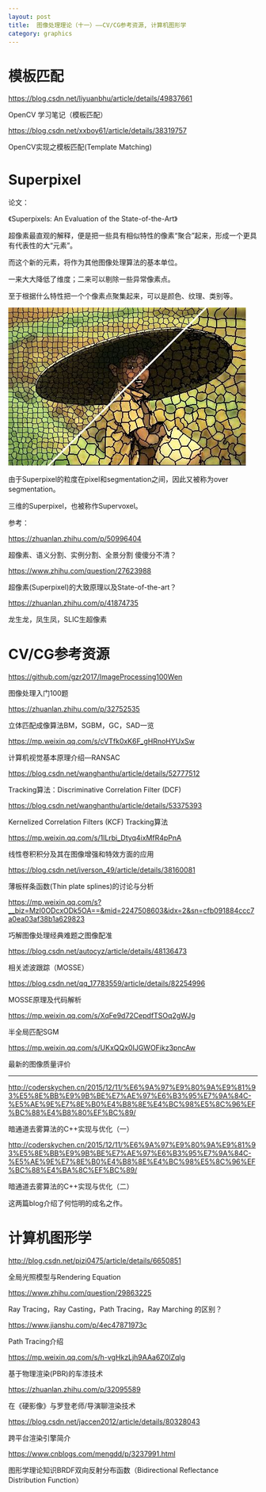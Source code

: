 ```yaml
---
layout: post
title:  图像处理理论（十一）——CV/CG参考资源, 计算机图形学
category: graphics 
---
```


# 模板匹配

https://blog.csdn.net/liyuanbhu/article/details/49837661

OpenCV 学习笔记（模板匹配）

https://blog.csdn.net/xxboy61/article/details/38319757

OpenCV实现之模板匹配(Template Matching)

# Superpixel

论文：

《Superpixels: An Evaluation of the State-of-the-Art》

超像素最直观的解释，便是把一些具有相似特性的像素“聚合”起来，形成一个更具有代表性的大“元素”。

而这个新的元素，将作为其他图像处理算法的基本单位。

一来大大降低了维度；二来可以剔除一些异常像素点。

至于根据什么特性把一个个像素点聚集起来，可以是颜色、纹理、类别等。

![](/images/img3/superpixel.jpg)

由于Superpixel的粒度在pixel和segmentation之间，因此又被称为over segmentation。

三维的Superpixel，也被称作Supervoxel。

参考：

https://zhuanlan.zhihu.com/p/50996404

超像素、语义分割、实例分割、全景分割 傻傻分不清？

https://www.zhihu.com/question/27623988

超像素(Superpixel)的大致原理以及State-of-the-art？

https://zhuanlan.zhihu.com/p/41874735

龙生龙，凤生凤，SLIC生超像素

# CV/CG参考资源

https://github.com/gzr2017/ImageProcessing100Wen

图像处理入门100题

https://zhuanlan.zhihu.com/p/32752535

立体匹配成像算法BM，SGBM，GC，SAD一览

https://mp.weixin.qq.com/s/cVTfk0xK6F_gHRnoHYUxSw

计算机视觉基本原理介绍—RANSAC

https://blog.csdn.net/wanghanthu/article/details/52777512

Tracking算法：Discriminative Correlation Filter (DCF)

https://blog.csdn.net/wanghanthu/article/details/53375393

Kernelized Correlation Filters (KCF) Tracking算法

https://mp.weixin.qq.com/s/1lLrbi_Dtyq4ixMfR4pPnA

线性卷积积分及其在图像增强和特效方面的应用

https://blog.csdn.net/iverson_49/article/details/38160081

薄板样条函数(Thin plate splines)的讨论与分析

https://mp.weixin.qq.com/s?__biz=MzI0ODcxODk5OA==&mid=2247508603&idx=2&sn=cfb091884ccc7a0ea03af38b1a629823

巧解图像处理经典难题之图像配准

https://blog.csdn.net/autocyz/article/details/48136473

相关滤波跟踪（MOSSE）

https://blog.csdn.net/qq_17783559/article/details/82254996

MOSSE原理及代码解析

https://mp.weixin.qq.com/s/XqFe9d72CepdfTSOq2gWJg

半全局匹配SGM

https://mp.weixin.qq.com/s/UKxQQx0IJGWOFikz3pncAw

最新的图像质量评价

----

http://coderskychen.cn/2015/12/11/%E6%9A%97%E9%80%9A%E9%81%93%E5%8E%BB%E9%9B%BE%E7%AE%97%E6%B3%95%E7%9A%84C-%E5%AE%9E%E7%8E%B0%E4%B8%8E%E4%BC%98%E5%8C%96%EF%BC%88%E4%B8%80%EF%BC%89/

暗通道去雾算法的C++实现与优化（一）

http://coderskychen.cn/2015/12/11/%E6%9A%97%E9%80%9A%E9%81%93%E5%8E%BB%E9%9B%BE%E7%AE%97%E6%B3%95%E7%9A%84C-%E5%AE%9E%E7%8E%B0%E4%B8%8E%E4%BC%98%E5%8C%96%EF%BC%88%E4%BA%8C%EF%BC%89/

暗通道去雾算法的C++实现与优化（二）

这两篇blog介绍了何恺明的成名之作。

# 计算机图形学

http://blog.csdn.net/pizi0475/article/details/6650851

全局光照模型与Rendering Equation

https://www.zhihu.com/question/29863225

Ray Tracing，Ray Casting，Path Tracing，Ray Marching 的区别？

https://www.jianshu.com/p/4ec47871973c

Path Tracing介绍

https://mp.weixin.qq.com/s/h-vgHkzLjh9AAa6Z0lZqlg

基于物理渲染(PBR)的车漆技术

https://zhuanlan.zhihu.com/p/32095589

在《硬影像》与罗登老师/导演聊渲染技术

https://blog.csdn.net/jaccen2012/article/details/80328043

跨平台渲染引擎简介

https://www.cnblogs.com/mengdd/p/3237991.html

图形学理论知识BRDF双向反射分布函数（Bidirectional Reflectance Distribution Function）
